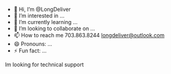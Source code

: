 - 👋 Hi, I’m @LongDeliver
- 👀 I’m interested in ...
- 🌱 I’m currently learning ...
- 💞️ I’m looking to collaborate on ...
- 📫 How to reach me 703.863.8244 longdeliver@outlook.com
- 😄 Pronouns: ...
- ⚡ Fun fact: ...

<!---
LongDeliver/LongDeliver is a ✨ special ✨ repository because its `README.md` (this file) appears on your GitHub profile.
You can click the Preview link to take a look at your changes.
--->
Im looking for technical support

